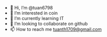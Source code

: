 - 👋 Hi, I’m @tuan6798
- 👀 I’m interested in coin
- 🌱 I’m currently learning IT
- 💞️ I’m looking to collaborate on github
- 📫 How to reach me tuanth1709@gmail.com 

<!---
tuan6798/tuan6798 is a ✨ special ✨ repository because its `README.md` (this file) appears on your GitHub profile.
You can click the Preview link to take a look at your changes.
--->
